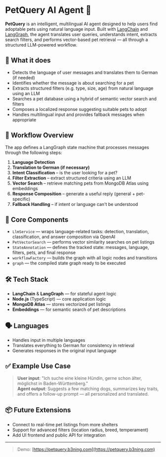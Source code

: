 # PetQuery AI Agent 🐾

**PetQuery** is an intelligent, multilingual AI agent designed to help users find adoptable pets using natural language input. Built with [LangChain](https://github.com/langchain-ai/langchain) and [LangGraph](https://github.com/langchain-ai/langgraph), the agent translates user queries, understands intent, extracts search filters, and performs vector-based pet retrieval — all through a structured LLM-powered workflow.

## 🧠 What it does

- Detects the language of user messages and translates them to German (if needed)
- Identifies whether the message is about searching for a pet
- Extracts structured filters (e.g. type, size, age) from natural language using an LLM
- Searches a pet database using a hybrid of semantic vector search and filters
- Composes a localized response suggesting suitable pets to adopt
- Handles multilingual input and provides fallback messages when appropriate

## 🔁 Workflow Overview

The app defines a LangGraph state machine that processes messages through the following steps:

1. **Language Detection**
2. **Translation to German (if necessary)**
3. **Intent Classification** – is the user looking for a pet?
4. **Filter Extraction** – extract structured criteria using an LLM
5. **Vector Search** – retrieve matching pets from MongoDB Atlas using embeddings
6. **Response Composition** – generate a useful reply (general + pet-specific)
7. **Fallback Handling** – if intent or language can't be understood

## 🧩 Core Components

- `LlmService` — wraps language-related tasks: detection, translation, classification, and answer composition via OpenAI
- `PetVectorSearch` — performs vector similarity searches on pet listings
- `StateAnnotation` — defines the tracked state: messages, language, filters, pets, and final response
- `workflowFactory` — builds the graph with all logic nodes and transitions
- `graph` — the compiled state graph ready to be executed

## 🛠️ Tech Stack

- **LangChain** & **LangGraph** — for stateful agent logic
- **Node.js** (TypeScript) — core application logic
- **MongoDB Atlas** — stores vectorized pet listings
- **Embeddings** — for semantic search of pet descriptions

## 🗣️ Languages

- Handles input in multiple languages
- Translates everything to German for consistency in retrieval
- Generates responses in the original input language

## ✅ Example Use Case

> **User input**: "Ich suche eine kleine Hündin, gerne schon älter, möglichst in Baden-Württemberg."  
> **Agent output**: Suggests a few matching dogs, summarizes key traits, and offers a follow-up prompt — all personalized and translated.

## 📦 Future Extensions

- Connect to real-time pet listings from more shelters
- Support for advanced filters (location radius, breed, temperament)
- Add UI frontend and public API for integration

---

> Demo: [https://petquery.b3ning.com](https://petquery.b3ning.com)
